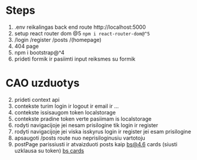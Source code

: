 # Steps

1. .env reikalingas back end route http://localhost:5000
2. setup react router dom @5 `npm i react-router-dom@^5`
3. /login /register /posts /(homepage)
4. 404 page
5. npm i bootstrap@^4
6. prideti formik ir pasiimti input reiksmes su formik

# CAO uzduotys

2. prideti context api
3. contekste turim login ir logout ir email ir ...
4. contekste issisaugom token localstorage
5. contekste pradine token verte pasiimam is localstorage
6. rodyti navigacijoje jei nesam prisilogine tik login ir register
7. rodyti navigacijoje jei viska isskyrus login ir register jei esam prisilogine
8. apsaugoti /posts route nuo neprisiloginusiu vartotoju
9. postPage parissiusti ir atvaizduoti posts kaip bs@4.6 cards (siusti uzklausa su token) [bs cards](https://getbootstrap.com/docs/4.6/components/card/)
